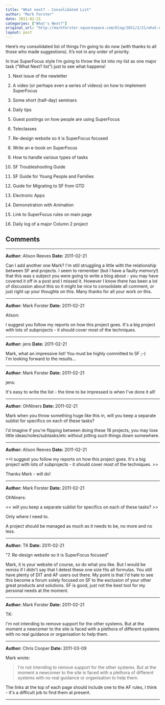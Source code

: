 ```yaml
---
title: "What next? - Consolidated List"
author: "Mark Forster"
date: 2011-02-21
categories: ["What's Next?"]
original_url: "http://markforster.squarespace.com/blog/2011/2/21/what-next-consolidated-list.html"
layout: post
---
```


Here’s my consolidated list of things I’m going to do now (with thanks to all those who made suggestions). It’s not in any order of priority.

In true SuperFocus style I’m going to throw the lot into my list as one major task (“What Next? list”) just to see what happens!

1. Next issue of the newletter

2. A video (or perhaps even a series of videos) on how to implement SuperFocus

3. Some short (half-day) seminars

4. Daily tips

5. Guest postings on how people are using SuperFocus

6. Teleclasses

7. Re-design website so it is SuperFocus focused

8. Write an e-book on SuperFocus

9. How to handle various types of tasks

10. SF Troubleshooting Guide

11. SF Guide for Young People and Families

12. Guide for Migrating to SF from GTD

13. Electronic Apps

14. Demonstration with Animation

15. Link to SuperFocus rules on main page

16. Daily log of a major Column 2 project


## Comments

---

**Author:** Alison Reeves
**Date:** 2011-02-21

Can I add another one Mark? I'm still struggling a little with the relationship between SF and projects. I seem to remember (but I have a faulty memory!) that this was s subject you were going to write a blog about - you may have covered it off in a post and I missed it. However I know there has been a lot of discussion about this so it might be nice to consolidate all comment, or just right up your thoughts on this. Many thanks for all your work on this.

---

**Author:** Mark Forster
**Date:** 2011-02-21

Alison:  
  
I suggest you follow my reports on how this project goes. It's a big project with lots of subprojects - it should cover most of the techniques.

---

**Author:** jens
**Date:** 2011-02-21

Mark, what an impressive list! You must be highly committed to SF ;-)  
I'm looking forward to the results...

---

**Author:** Mark Forster
**Date:** 2011-02-21

jens:  
  
It's easy to write the list - the time to be impressed is when I've done it all!

---

**Author:** OhNiners
**Date:** 2011-02-21

Mark when you throw something huge like this in, will you keep a separate sublist for specifics on each of these tasks?   
  
I'd imagine if you're flipping between doing these 16 projects, you may lose little ideas/notes/subtasks/etc without jotting such things down somewhere.

---

**Author:** Alison Reeves
**Date:** 2011-02-21

<<I suggest you follow my reports on how this project goes. It's a big project with lots of subprojects - it should cover most of the techniques. >>  
  
Thanks Mark - will do!

---

**Author:** Mark Forster
**Date:** 2011-02-21

OhNiners:  
  
<< will you keep a separate sublist for specifics on each of these tasks? >>  
  
Only where I need to.  
  
A project should be managed as much as it needs to be, no more and no less.

---

**Author:** TK
**Date:** 2011-02-21

"7. Re-design website so it is SuperFocus focused"  
  
Mark, it is your website of course, so do what you like. But I would be remiss if I didn't say that I detest these one size fits all formulas. You still have plenty of DIT and AF users out there. My point is that I'd hate to see this become a forum solely focused on SF to the exclusion of your other great products and solutions. SF is good, just not the best tool for my personal needs at the moment.

---

**Author:** Mark Forster
**Date:** 2011-02-21

TK:  
  
I'm not intending to remove support for the other systems. But at the moment a newcomer to the site is faced with a plethora of different systems with no real guidance or organisation to help them.

---

**Author:** Chris Cooper
**Date:** 2011-03-09

Mark wrote:  
  
> I'm not intending to remove support for the other systems. But at the moment a newcomer to the site is faced with a plethora of different systems with no real guidance or organisation to help them.  
  
The links at the top of each page should include one to the AF rules, I think - it's a difficult job to find them at present.

---
